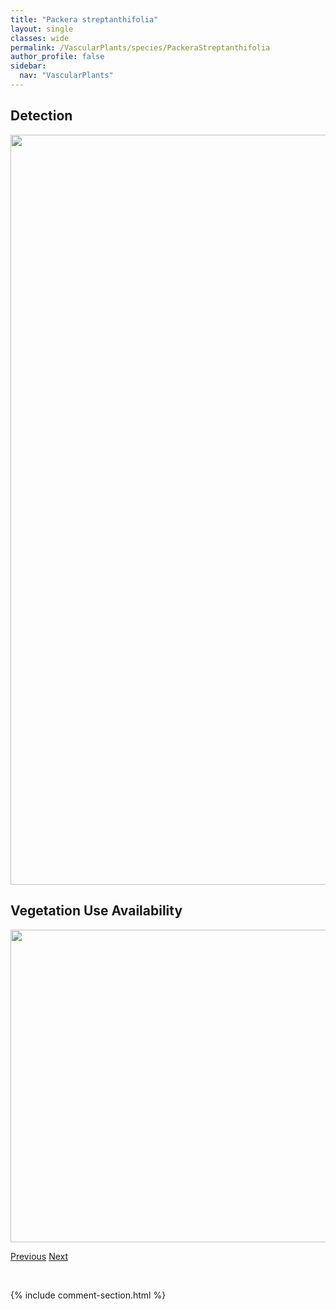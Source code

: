 ```yaml
---
title: "Packera streptanthifolia"
layout: single
classes: wide
permalink: /VascularPlants/species/PackeraStreptanthifolia
author_profile: false
sidebar:
  nav: "VascularPlants"
---
```


<h2>Detection</h2>

<a href="https://drive.google.com/uc?export=view&id=1kNvxWlWM6M8cNpLcZ9JKVZGBOQbVqqvN">
<img src="https://drive.google.com/uc?export=view&id=1kNvxWlWM6M8cNpLcZ9JKVZGBOQbVqqvN" height = "1200" width = "800">
</a>


<h2>Vegetation Use Availability</h2>

<a href="https://drive.google.com/uc?export=view&id=1NKCoA89lGSRAQK34lAboXPR8ZAh14XUY">
<img src="https://drive.google.com/uc?export=view&id=1NKCoA89lGSRAQK34lAboXPR8ZAh14XUY" height = "500" width = "1000">
</a>


<a href="/DevelopmentWebsite/VascularPlants/species/PackeraPaupercula" class="pagination--pager" title="Packera paupercula">Previous</a> <a href="/DevelopmentWebsite/VascularPlants/species/PaeoniaOfficinalis" class="pagination--pager" title="Paeonia officinalis">Next</a>

<p>&nbsp;</p>

{% include comment-section.html %}
